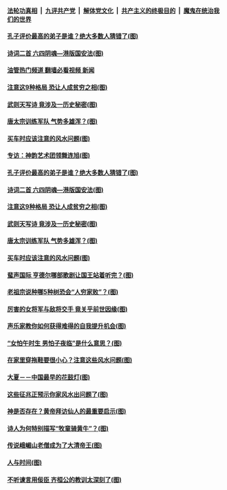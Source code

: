 ####  [法轮功真相](../../../../basic/blob/master/README.md?t=06300831) &nbsp;|&nbsp; [九评共产党](../../../../9ping.md/blob/master/README.md?t=06300831) &nbsp;|&nbsp; [解体党文化](../../../../jtdwh.md/blob/master/README.md?t=06300831)  &nbsp;|&nbsp; [共产主义的终极目的](../../../../gczydzjmd.md/blob/master/README.md?t=06300831) &nbsp;|&nbsp; [魔鬼在统治我们的世界](../../../../mgztzwmdsj.md/blob/master/README.md?t=06300831) 

#### [孔子评价最高的弟子是谁？绝大多数人猜错了(图)](../pages/p7/1009129.md?t=06300831) 

#### [诗词二首 六四阴魂—港版国安法(图)](../pages/p7/1010402.md?t=06300831) 

#### [油管热门频道 翻墙必看视频 新闻](http://45.76.130.85:81/youtube.html?06300831)

#### [注意这9种格局 恐让人成贫穷之相(图)](../pages/p7/1008943.md?t=06300831) 

#### [武则天写诗 竟涉及一历史秘密(图)](../pages/p7/1010163.md?t=06300831) 

#### [唐太宗训练军队 气势多雄浑？(图)](../pages/p7/1009637.md?t=06300831) 

#### [买车时应该注意的风水问题(图)](../pages/p7/1008942.md?t=06300831) 

#### [专访：神韵艺术团领舞连旭(图)](../pages/p7/974933.md?t=06300831) 

#### [孔子评价最高的弟子是谁？绝大多数人猜错了(图)](../pages/p7/1009129.md?t=06300831) 

#### [诗词二首 六四阴魂—港版国安法(图)](../pages/p7/1010402.md?t=06300831) 

#### [注意这9种格局 恐让人成贫穷之相(图)](../pages/p7/1008943.md?t=06300831) 

#### [武则天写诗 竟涉及一历史秘密(图)](../pages/p7/1010163.md?t=06300831) 

#### [唐太宗训练军队 气势多雄浑？(图)](../pages/p7/1009637.md?t=06300831) 

#### [买车时应该注意的风水问题(图)](../pages/p7/1008942.md?t=06300831) 

#### [蜚声国际 亨德尔哪部歌剧让国王站着听完？(图)](../pages/p7/1009847.md?t=06300831) 

#### [老祖宗说种哪5种树恐会“人穷家败”？(图)](../pages/p7/1010016.md?t=06300831) 

#### [厉害的女将军与敌将交手 竟关乎前世因缘(图)](../pages/p7/1010229.md?t=06300831) 

#### [声乐家教你如何获得难得的自我提升机会(图)](../pages/p7/1010042.md?t=06300831) 

#### [“女怕午时生 男怕子夜临”是什么意思？(图)](../pages/p7/1010012.md?t=06300831) 

#### [在家里穿拖鞋要很小心？注意这些风水问题(图)](../pages/p7/1008936.md?t=06300831) 

#### [大夏－－中国最早的花鼓灯(图)](../pages/p7/1009629.md?t=06300831) 

#### [这些征兆正预示你家风水出问题了(图)](../pages/p7/1008935.md?t=06300831) 

#### [神是否存在？黄帝拜访仙人的最重要启示(图)](../pages/p7/1009769.md?t=06300831) 

#### [诗人为何特别描写“牧童骑黄牛”？(图)](../pages/p7/1009907.md?t=06300831) 

#### [传说峨嵋山老僧成为了大清帝王(图)](../pages/p7/1009730.md?t=06300831) 

#### [人与时间(图)](../pages/p7/1010134.md?t=06300831) 

#### [不听谏言用佞臣 齐桓公的教训太深刻了(图)](../pages/p7/1009575.md?t=06300831) 

<img src='http://gfw-breaker.win/goodnews/indexes/p7.md' width='0px' height='0px'/>
